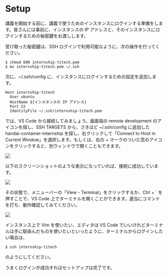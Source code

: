 # Setup

講義を開始する前に、講義で使うためのインスタンスにログインする準備をします。皆さんには事前に、インスタンスの IP アドレスと、そのインスタンスにログインするための秘密鍵をお渡しします。

受け取った秘密鍵は、SSH ログインで利用可能なように、次の操作を行ってください。

```
$ chmod 600 internship-titech.pem
$ mv internship-titech.pem ~/.ssh
```

次に、~/.ssh/config に、インスタンスにログインするための設定を追加します。

```
Host internship-titech
  User ubuntu
  HostName ${インスタンスの IP アドレス}
  Port 22
  IdentityFile ~/.ssh/internship-titech.pem
```

では、VS Code から接続してみましょう。画面端の remote development のアイコンを探し、SSH TARGETS から、さきほど ~/.ssh/config に追加した handai-container-internship を探し、右クリックして「Connect to Host in Current Window」を選択します。もしくは、右の + マークのついた窓のアイコンをクリックすると、別ウィンドウで開くこともできます。

![](ss_01.png)

以下のスクリーンショットのような表示になっていれば、接続に成功しています。

![](ss_02.png)

その状態で、メニューバーの「View - Terminal」をクリックするか、Ctrl + ` を押すことで、VS Code 上でターミナルを開くことができます。適当にコマンドを打ち、動作確認してみてください。

![](ss_03.png)

インスタンス上で Vim を使いたい、エディタは VS Code でいいけれどターミナルは手に馴染んだものを使いたいといったように、ターミナルからログインしたい場合は、

```
$ ssh internship-titech
```

のようにしてください。

うまくログインが成功すればセットアップは完了です。
